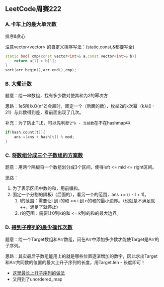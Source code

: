 ## LeetCode周赛222

### A.**卡车上的最大单元数** 

排序&贪心

注意vector<vector<int>> 的自定义排序写法：(static,const,&都要写全)

```cpp
static bool cmp(const vector<int>& a,const vector<int>& b){
    return a[1] > b[1];
}
sort(arr.begin(),arr.end(),cmp);
```

### B. [大餐计数](https://leetcode-cn.com/problems/count-good-meals/)

题意：给一串数组，找有多少数对使其和为2的幂次方

思路：1e5所以O(n^2)会超时，固定一个（后面的数），枚举2的k次幂（k从0 - 21）与此数得到差，看前面出现了几次。

补充：为了防止TLE，可以先判断`2^k - 当前数`在不在hashmap中.

```cpp
if(hash.count(t)){
	ans =(ans + hash[t]) % mod;
}
```

### C. [将数组分成三个子数组的方案数](https://leetcode-cn.com/problems/ways-to-split-array-into-three-subarrays/)

题意：用两个隔板将一个数组划分成3个区间，使得left <= mid <= right区间。

思路：

1. 为了表示区间中数的和，用前缀和。
2. 固定一个分割的隔板i（后面的），看另一个的范围，ans += (r - l + 1)。
   1. l的范围：需要让l 到 i的和  <=  i 到 n的和的最小边界。（也就是不满足就++，满足了就停止）
   2. r的范围：需要让0到k的和 <=  k到i的和的最大边界。

### D. [得到子序列的最少操作次数](https://leetcode-cn.com/problems/minimum-operations-to-make-a-subsequence/)

题意：给一个Target数组和Arr数组，问在Arr中添加多少数才能使Target是Arr的子序列。

思路：其实最后子数组能用上的就是哪些位置逐渐增加的数字，因此求出Target和Arr共同数的位置的最大上升子序列的长度，用Target.len - 长度即可！

- [这里最长上升子序列的做法](https://leetcode-cn.com/problems/longest-increasing-subsequence/solution/yi-bu-yi-bu-tui-dao-chu-guan-fang-zui-you-jie-fa-x/)
- 又用到了unordered_map

